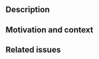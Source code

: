 <!--
Thank you for submitting a pull request (PR) to WarpX!

Please include a descriptive title above (e.g., "Add function to calculate gyroradius") and fill out the relevant sections below.

We also have a contributor guide at: https://warpx.readthedocs.io/en/latest/developers/contributing.html
-->

## Description

<!-- Please summarize the changes here. -->



## Motivation and context

<!-- Please describe the reasons for making this pull request. This section may be skipped for minor changes. -->



## Related issues

<!-- Please link to any related issues and PRs. If this PR will fully resolve and issue, include text like "Closes #1542" so that the issue will be automatically closed when this PR is merged. -->
